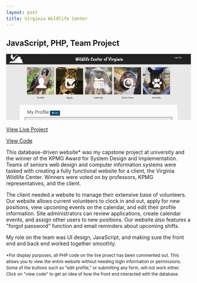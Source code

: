 ```yaml
---
layout: post
title: Virginia Wildlife Center
---
```


## JavaScript, PHP, Team Project
<img src="../portfolio2.JPG">
<p><a href="nicolemoran.github.io/wildlife_center/index.html">View Live Project</a></p>
<p><a href="">View Code</a></p>
<p>This database-driven website* was my capstone project at university and the winner of the KPMG Award for System Design and Implementation. Teams of seniors web design and computer information systems were tasked with creating a fully functional website for a client, the Virginia Wildlife Center. Winners were voted on by professors, KPMG representatives, and the client.</p>
<p>The client needed a website to manage their extensive base of volunteers. Our website allows current volunteers to clock in and out, apply for new positions, view upcoming events on the calendar, and edit their profile information. Site administrators can review applications, create calendar events, and assign other users to new positions. Our website also features a "forgot password" function and email reminders about upcoming shifts.</p>
<p>My role on the team was UI design, JavaScript, and making sure the front end and back end worked together smoothly.</p>
<small>*For display purposes, all PHP code on the live proect has been commented out. This allows you to view the entire website without needing login information or permissions. Some of the buttons such as "edit profile," or submitting any form, will not work either. Click on "view code" to get an idea of how the front end interacted with the database.</small>

